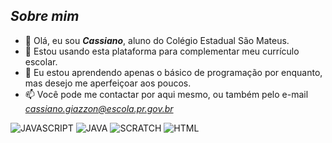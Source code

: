## ***Sobre mim*** ##

- 👋 Olá, eu sou ***Cassiano***, aluno do Colégio Estadual São Mateus.
- 👀 Estou usando esta plataforma para complementar meu currículo escolar.
- 🌱 Eu estou aprendendo apenas o básico de programação por enquanto, mas desejo me aperfeiçoar aos poucos.
- 📫 Você pode me contactar por aqui mesmo, ou também pelo e-mail *cassiano.giazzon@escola.pr.gov.br*

![JAVASCRIPT](https://img.shields.io/badge/JavaScript-323330?style=for-the-badge&logo=javascript&logoColor=F7DF1E)
![JAVA](https://img.shields.io/badge/Java-ED8B00?style=for-the-badge&logo=java&logoColor=white)
![SCRATCH](https://img.shields.io/badge/Scratch-4D97FF?style=for-the-badge&logo=Scratch&logoColor=white)
![HTML](https://img.shields.io/badge/HTML5-E34F26?style=for-the-badge&logo=html5&logoColor=white)
